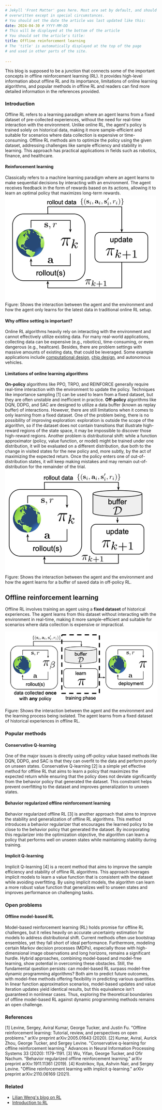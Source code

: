 ```yaml
---
# Jekyll 'Front Matter' goes here. Most are set by default, and should NOT be
# overwritten except in special circumstances.
# You should set the date the article was last updated like this:
date: 2024-04-30 # YYYY-MM-DD
# This will be displayed at the bottom of the article
# You should set the article's title:
title: Offline reinforcement learning
# The 'title' is automatically displayed at the top of the page
# and used in other parts of the site.

---
```

This blog is supposed to be a junction that connects some of the important concepts in offline reinforcement learning (RL). It provides high-level information about offline RL and its importance, limitations of online learning algorithms, and popular methods in offline RL and readers can find more detailed information in the references provided.
### Introduction
Offline RL refers to a learning paradigm where an agent learns from a fixed dataset of pre-collected experiences, without the need for real-time interaction with the environment. Unlike online RL, the agent's policy is trained solely on historical data, making it more sample-efficient and suitable for scenarios where data collection is expensive or time-consuming. Offline RL methods aim to optimize the policy using the given dataset, addressing challenges like sample efficiency and stability in learning. This approach has practical applications in fields such as robotics, finance, and healthcare.

#### Reinforcement learning
Classically refers to a machine learning paradigm where an agent learns to make sequential decisions by interacting with an environment. The agent receives feedback in the form of rewards based on its actions, allowing it to learn an optimal policy that maximizes long-term rewards.
![alt text](assets/offline_rl_image-2.png)
Figure: Shows the interaction between the agent and the environment and how the agent only learns for the latest data in traditional online RL setup.

#### Why offline setting is important?
Online RL algorithms heavily rely on interacting with the environment and cannot effectively utilize existing data. For many real-world applications, collecting data can be expensive (e.g., robotics), time-consuming, or even dangerous (e.g., healtcare). Besides, there are problem settings with massive amounts of existing data, that could be leveraged. Some example applications include [computational design](https://github.com/brandontrabucco/design-bench), [chip design](https://research.google/blog/offline-optimization-for-architecting-hardware-accelerators/), and autonomous vehicles.
#### Limitations of online learning algorithms
<!-- Talk about on-policy vs off-policy algorithms -->
__On-policy__ algorithms like PPO, TRPO, and REINFORCE generally require real-time interaction with the environment to update the policy. Techniques like importance sampling [1] can be used to learn from a fixed dataset, but they are often unstable and inefficient in practice.
__Off-policy__ algorithms like DQN, DDPG, and SAC are designed to utilize a data buffer (known as replay buffer) of interactions. However, there are still limitations when it comes to only learning from a fixed dataset. One of the problem being, there is no possibility of improving exploration: exploration is outside the scope of the algorithm, so if the dataset does not contain transitions that illustrate high-reward regions of the state space, it may be impossible to discover those high-reward regions. Another problem is distributional shift: while a function approximator (policy, value function, or model) might be trained under one distribution, it will be evaluated on a different distribution, due both to the change in visited states for the new policy and, more subtly, by the act of maximizing the expected return. Once the policy enters one of out-of-distribution states, it will keep making mistakes and may remain out-of-distribution for the remainder of the trial.
![alt text](assets/offline_rl_image-1.png)
Figure: Shows the interaction between the agent and the environment and how the agent learns for a buffer of saved data in off-policy RL.


## Offline reinforcement learning
Offline RL involves training an agent using a __fixed dataset__ of historical experiences. The agent learns from this dataset without interacting with the environment in real-time, making it more sample-efficient and suitable for scenarios where data collection is expensive or impractical.

![alt text](assets/offline_rl_image.png)
Figure: Shows the interaction between the agent and the environment and the learning process being isolated. The agent learns from a fixed dataset of historical experiences in offline RL.

### Popular methods
#### Conservative Q-learning
One of the major issues is directly using off-policy value based methods like DQN, DDPG, and SAC is that they can overfit to the data and perform poorly on unseen states. Conservative Q-learning [2] is a simple yet effective method for offline RL that aims to learn a policy that maximizes the expected return while ensuring that the policy does not deviate significantly from the behavior policy that generated the dataset. This constraint helps prevent overfitting to the dataset and improves generalization to unseen states.

#### Behavior regularized offline reinforcement learning
Behavior regularized offline RL [3] is another approach that aims to improve the stability and generalization of offline RL algorithms. This method introduces a behavior regularizer that encourages the learned policy to be close to the behavior policy that generated the dataset. By incorporating this regularizer into the optimization objective, the algorithm can learn a policy that performs well on unseen states while maintaining stability during training.

#### Implicit Q-learning
Implicit Q-learning [4] is a recent method that aims to improve the sample efficiency and stability of offline RL algorithms. This approach leverages implicit models to learn a value function that is consistent with the dataset while avoiding overfitting. By using implicit models, the algorithm can learn a more robust value function that generalizes well to unseen states and improves performance on challenging tasks.

### Open problems
#### Offline model-based RL
Model-based reinforcement learning (RL) holds promise for offline RL challenges, but it relies heavily on accurate uncertainty estimation for models to address distributional shift. Current methods often use bootstrap ensembles, yet they fall short of ideal performance. Furthermore, modeling certain Markov decision processes (MDPs), especially those with high-dimensional image observations and long horizons, remains a significant hurdle. Hybrid approaches, combining model-based and model-free learning, show potential in overcoming these obstacles. Still, the fundamental question persists: can model-based RL surpass model-free dynamic programming algorithms? Both aim to predict future outcomes, with model-free methods offering flexibility in predicting various quantities. In linear function approximation scenarios, model-based updates and value iteration updates yield identical results, but this equivalence isn't guaranteed in nonlinear cases. Thus, exploring the theoretical boundaries of offline model-based RL against dynamic programming methods remains an open challenge.

### References
[1] Levine, Sergey, Aviral Kumar, George Tucker, and Justin Fu. "Offline reinforcement learning: Tutorial, review, and perspectives on open problems." arXiv preprint arXiv:2005.01643 (2020).
[2] Kumar, Aviral, Aurick Zhou, George Tucker, and Sergey Levine. "Conservative q-learning for offline reinforcement learning." Advances in Neural Information Processing Systems 33 (2020): 1179-1191.
[3] Wu, Yifan, George Tucker, and Ofir Nachum. "Behavior regularized offline reinforcement learning." arXiv preprint arXiv:1911.11361 (2019).
[4] Kostrikov, Ilya, Ashvin Nair, and Sergey Levine. "Offline reinforcement learning with implicit q-learning." arXiv preprint arXiv:2110.06169 (2021).

### Related
- [Lilian Weng's blog on RL](https://lilianweng.github.io/lil-log/2018/02/19/a-long-peek-into-reinforcement-learning.html)
- [Introduction to RL](intro-to-rl.md)
